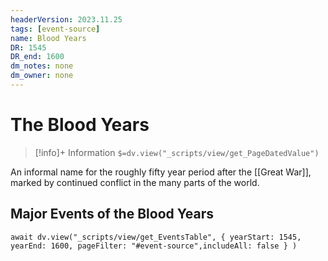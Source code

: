 ```yaml
---
headerVersion: 2023.11.25
tags: [event-source]
name: Blood Years
DR: 1545
DR_end: 1600
dm_notes: none
dm_owner: none
---
```

# The Blood Years
>[!info]+ Information
> `$=dv.view("_scripts/view/get_PageDatedValue")`

An informal name for the roughly fifty year period after the [[Great War]], marked by continued conflict in the many parts of the world.

## Major Events of the Blood Years


```dataviewjs
await dv.view("_scripts/view/get_EventsTable", { yearStart: 1545, yearEnd: 1600, pageFilter: "#event-source",includeAll: false } )
```

